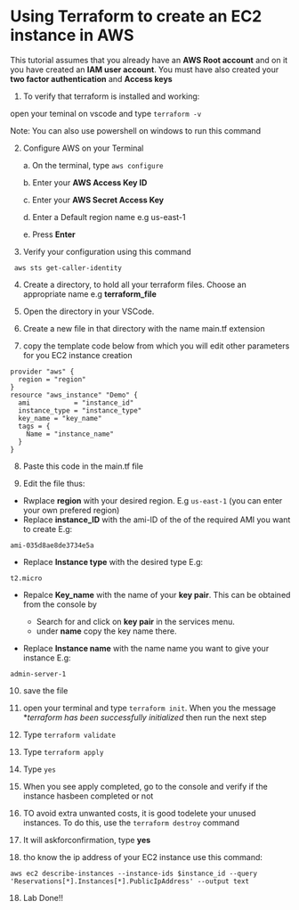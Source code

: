 # Using Terraform to create an EC2 instance in AWS

This tutorial assumes that you already have an **AWS Root account** and on it you have created an **IAM user account**. You must have also created your **two factor authentication** and **Access keys**

1. To verify that terraform is installed and working:

open your teminal on vscode and type ```terraform -v```

Note: You can also use powershell on windows to run this command

2. Configure AWS on your Terminal

    a.  On the terminal, type ```aws configure```

    b. Enter your **AWS Access Key ID**

    c. Enter your **AWS Secret Access Key**

    d. Enter a Default region name e.g us-east-1

    e. Press **Enter**

3. Verify your configuration using this command 

``` aws sts get-caller-identity```    


4. Create a directory, to hold all your terraform files. Choose an appropriate name e.g **terraform_file**

5. Open the directory in your VSCode. 
6. Create a new file in that directory with the name main.tf extension


7. copy the template code below from which you will edit other parameters for you EC2 instance creation

```
provider "aws" {
  region = "region"
}
resource "aws_instance" "Demo" {
  ami           = "instance_id"
  instance_type = "instance_type"
  key_name = "key_name"
  tags = {
    Name = "instance_name"
  }
}

```

8. Paste this code in the main.tf file

9. Edit the file thus:

- Rwplace **region** with your desired region. E.g ```us-east-1```
 (you can enter your own prefered region)
- Replace **instance_ID** with the ami-ID of the  of the required AMI you want to create E.g: 
```
ami-035d8ae8de3734e5a
```
-  Replace **Instance type** with the desired type E.g:

```
t2.micro
```

-  Repalce **Key_name** with the name of your **key pair**.  This can be obtained from the console by 
    
    - Search for and click on **key pair** in the services menu.
    - under **name** copy the key name there.
- Replace **Instance name** with the name name you want to give your instance E.g:

```
admin-server-1
```

10. save the file

11. open your terminal and type ```terraform init```. When you the message **terraform has been successfully initialized* then run the next step

12. Type ```terraform validate```

13. Type ```terraform apply```
14. Type ``yes``
15. When you see apply completed, go to the console and verify if the instance hasbeen completed or not

16. TO avoid extra unwanted costs, it is good todelete your unused instances. To do this, use the ``terraform destroy`` command

17. It will askforconfirmation, type **yes** 

18. tho know the ip address of your EC2 instance use this command:

```
aws ec2 describe-instances --instance-ids $instance_id --query 'Reservations[*].Instances[*].PublicIpAddress' --output text

```

18. Lab Done!!

